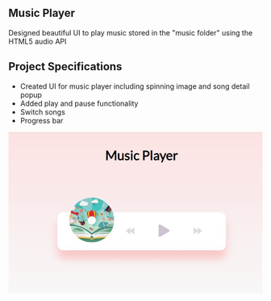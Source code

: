 ## Music Player

Designed beautiful UI to play music stored in the "music folder" using the HTML5 audio API

## Project Specifications

- Created UI for music player including spinning image and song detail popup
- Added play and pause functionality
- Switch songs
- Progress bar

![lampWebsite](images/Preview.JPG)
